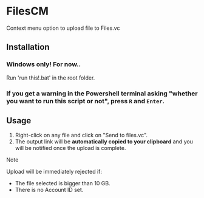 # FilesCM
Context menu option to upload file to Files.vc

## Installation
### Windows only! For now..

Run 'run this!.bat' in the root folder.
### If you get a warning in the Powershell terminal asking "whether you want to run this script or not", press `R` and `Enter`.

## Usage
1. Right-click on any file and click on "Send to files.vc".
2. The output link will be **automatically copied to your clipboard** and you will be notified once the upload is complete.
> [!NOTE]
> Upload will be immediately rejected if:
> - The file selected is bigger than 10 GB.
> - There is no Account ID set.
